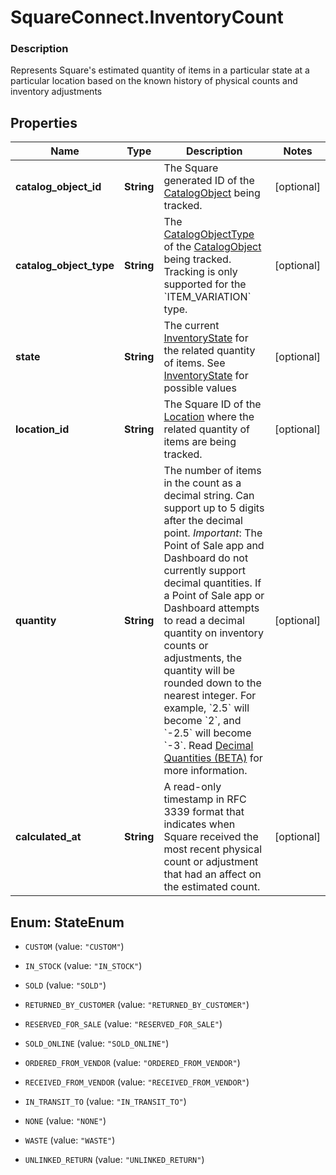 # SquareConnect.InventoryCount

### Description

Represents Square's estimated quantity of items in a particular state at a particular location based on the known history of physical counts and inventory adjustments

## Properties
Name | Type | Description | Notes
------------ | ------------- | ------------- | -------------
**catalog_object_id** | **String** | The Square generated ID of the [CatalogObject](#type-catalogobject) being tracked. | [optional] 
**catalog_object_type** | **String** | The [CatalogObjectType](#type-catalogobjecttype) of the [CatalogObject](#type-catalogobject) being tracked. Tracking is only supported for the &#x60;ITEM_VARIATION&#x60; type. | [optional] 
**state** | **String** | The current [InventoryState](#type-inventorystate) for the related quantity of items. See [InventoryState](#type-inventorystate) for possible values | [optional] 
**location_id** | **String** | The Square ID of the [Location](#type-location) where the related quantity of items are being tracked. | [optional] 
**quantity** | **String** | The number of items in the count as a decimal string. Can support up to 5 digits after the decimal point.  _Important_: The Point of Sale app and Dashboard do not currently support decimal quantities. If a Point of Sale app or Dashboard attempts to read a decimal quantity on inventory counts or adjustments, the quantity will be rounded down to the nearest integer. For example, &#x60;2.5&#x60; will become &#x60;2&#x60;, and &#x60;-2.5&#x60; will become &#x60;-3&#x60;. Read [Decimal Quantities (BETA)](/more-apis/inventory/overview#decimal-quantities-beta) for more information. | [optional] 
**calculated_at** | **String** | A read-only timestamp in RFC 3339 format that indicates when Square received the most recent physical count or adjustment that had an affect on the estimated count. | [optional] 


<a name="StateEnum"></a>
## Enum: StateEnum


* `CUSTOM` (value: `"CUSTOM"`)

* `IN_STOCK` (value: `"IN_STOCK"`)

* `SOLD` (value: `"SOLD"`)

* `RETURNED_BY_CUSTOMER` (value: `"RETURNED_BY_CUSTOMER"`)

* `RESERVED_FOR_SALE` (value: `"RESERVED_FOR_SALE"`)

* `SOLD_ONLINE` (value: `"SOLD_ONLINE"`)

* `ORDERED_FROM_VENDOR` (value: `"ORDERED_FROM_VENDOR"`)

* `RECEIVED_FROM_VENDOR` (value: `"RECEIVED_FROM_VENDOR"`)

* `IN_TRANSIT_TO` (value: `"IN_TRANSIT_TO"`)

* `NONE` (value: `"NONE"`)

* `WASTE` (value: `"WASTE"`)

* `UNLINKED_RETURN` (value: `"UNLINKED_RETURN"`)




